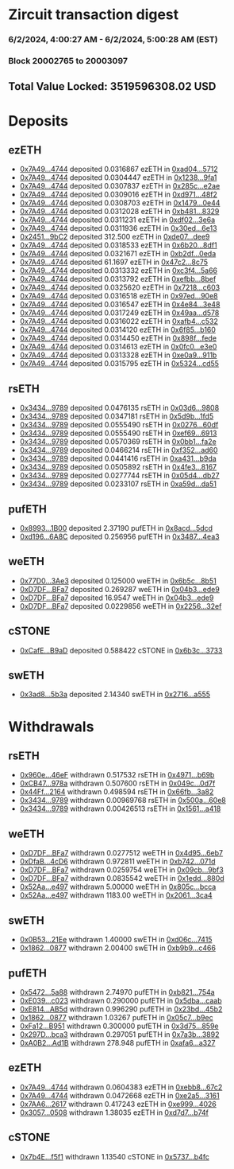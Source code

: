 # Zircuit transaction digest
### 6/2/2024, 4:00:27 AM - 6/2/2024, 5:00:28 AM (EST)
### Block 20002765 to 20003097

## Total Value Locked: 3519596308.02 USD

# Deposits
## ezETH
- [0x7A49...4744](https://etherscan.io/address/0x7A493Be5c2ce014cD049Bf178a1ac0Db1B434744) deposited 0.0316867 ezETH in [0xad04...5712](https://etherscan.io/tx/0x7A493Be5c2ce014cD049Bf178a1ac0Db1B434744)
- [0x7A49...4744](https://etherscan.io/address/0x7A493Be5c2ce014cD049Bf178a1ac0Db1B434744) deposited 0.0304447 ezETH in [0x1238...9fa1](https://etherscan.io/tx/0x7A493Be5c2ce014cD049Bf178a1ac0Db1B434744)
- [0x7A49...4744](https://etherscan.io/address/0x7A493Be5c2ce014cD049Bf178a1ac0Db1B434744) deposited 0.0307837 ezETH in [0x285c...e2ae](https://etherscan.io/tx/0x7A493Be5c2ce014cD049Bf178a1ac0Db1B434744)
- [0x7A49...4744](https://etherscan.io/address/0x7A493Be5c2ce014cD049Bf178a1ac0Db1B434744) deposited 0.0309016 ezETH in [0xd971...48f2](https://etherscan.io/tx/0x7A493Be5c2ce014cD049Bf178a1ac0Db1B434744)
- [0x7A49...4744](https://etherscan.io/address/0x7A493Be5c2ce014cD049Bf178a1ac0Db1B434744) deposited 0.0308703 ezETH in [0x1479...0e44](https://etherscan.io/tx/0x7A493Be5c2ce014cD049Bf178a1ac0Db1B434744)
- [0x7A49...4744](https://etherscan.io/address/0x7A493Be5c2ce014cD049Bf178a1ac0Db1B434744) deposited 0.0312028 ezETH in [0xb481...8329](https://etherscan.io/tx/0x7A493Be5c2ce014cD049Bf178a1ac0Db1B434744)
- [0x7A49...4744](https://etherscan.io/address/0x7A493Be5c2ce014cD049Bf178a1ac0Db1B434744) deposited 0.0311231 ezETH in [0xdf02...3e6a](https://etherscan.io/tx/0x7A493Be5c2ce014cD049Bf178a1ac0Db1B434744)
- [0x7A49...4744](https://etherscan.io/address/0x7A493Be5c2ce014cD049Bf178a1ac0Db1B434744) deposited 0.0311936 ezETH in [0x30ed...6e13](https://etherscan.io/tx/0x7A493Be5c2ce014cD049Bf178a1ac0Db1B434744)
- [0x2451...9bC2](https://etherscan.io/address/0x24512Fe8287D5cDF9E04cd84ca3B934F92799bC2) deposited 312.500 ezETH in [0xde07...dee9](https://etherscan.io/tx/0x24512Fe8287D5cDF9E04cd84ca3B934F92799bC2)
- [0x7A49...4744](https://etherscan.io/address/0x7A493Be5c2ce014cD049Bf178a1ac0Db1B434744) deposited 0.0318533 ezETH in [0x6b20...8df1](https://etherscan.io/tx/0x7A493Be5c2ce014cD049Bf178a1ac0Db1B434744)
- [0x7A49...4744](https://etherscan.io/address/0x7A493Be5c2ce014cD049Bf178a1ac0Db1B434744) deposited 0.0321671 ezETH in [0xb2df...0eda](https://etherscan.io/tx/0x7A493Be5c2ce014cD049Bf178a1ac0Db1B434744)
- [0x7A49...4744](https://etherscan.io/address/0x7A493Be5c2ce014cD049Bf178a1ac0Db1B434744) deposited 61.1697 ezETH in [0x47c2...8c75](https://etherscan.io/tx/0x7A493Be5c2ce014cD049Bf178a1ac0Db1B434744)
- [0x7A49...4744](https://etherscan.io/address/0x7A493Be5c2ce014cD049Bf178a1ac0Db1B434744) deposited 0.0313332 ezETH in [0xc3f4...5a66](https://etherscan.io/tx/0x7A493Be5c2ce014cD049Bf178a1ac0Db1B434744)
- [0x7A49...4744](https://etherscan.io/address/0x7A493Be5c2ce014cD049Bf178a1ac0Db1B434744) deposited 0.0313792 ezETH in [0xefbb...8bef](https://etherscan.io/tx/0x7A493Be5c2ce014cD049Bf178a1ac0Db1B434744)
- [0x7A49...4744](https://etherscan.io/address/0x7A493Be5c2ce014cD049Bf178a1ac0Db1B434744) deposited 0.0325620 ezETH in [0x7218...c603](https://etherscan.io/tx/0x7A493Be5c2ce014cD049Bf178a1ac0Db1B434744)
- [0x7A49...4744](https://etherscan.io/address/0x7A493Be5c2ce014cD049Bf178a1ac0Db1B434744) deposited 0.0316518 ezETH in [0x97ed...90e8](https://etherscan.io/tx/0x7A493Be5c2ce014cD049Bf178a1ac0Db1B434744)
- [0x7A49...4744](https://etherscan.io/address/0x7A493Be5c2ce014cD049Bf178a1ac0Db1B434744) deposited 0.0316547 ezETH in [0x4e84...3e48](https://etherscan.io/tx/0x7A493Be5c2ce014cD049Bf178a1ac0Db1B434744)
- [0x7A49...4744](https://etherscan.io/address/0x7A493Be5c2ce014cD049Bf178a1ac0Db1B434744) deposited 0.0317249 ezETH in [0x49aa...d578](https://etherscan.io/tx/0x7A493Be5c2ce014cD049Bf178a1ac0Db1B434744)
- [0x7A49...4744](https://etherscan.io/address/0x7A493Be5c2ce014cD049Bf178a1ac0Db1B434744) deposited 0.0316022 ezETH in [0xafb4...c532](https://etherscan.io/tx/0x7A493Be5c2ce014cD049Bf178a1ac0Db1B434744)
- [0x7A49...4744](https://etherscan.io/address/0x7A493Be5c2ce014cD049Bf178a1ac0Db1B434744) deposited 0.0314120 ezETH in [0x6f85...b160](https://etherscan.io/tx/0x7A493Be5c2ce014cD049Bf178a1ac0Db1B434744)
- [0x7A49...4744](https://etherscan.io/address/0x7A493Be5c2ce014cD049Bf178a1ac0Db1B434744) deposited 0.0314450 ezETH in [0x898f...fede](https://etherscan.io/tx/0x7A493Be5c2ce014cD049Bf178a1ac0Db1B434744)
- [0x7A49...4744](https://etherscan.io/address/0x7A493Be5c2ce014cD049Bf178a1ac0Db1B434744) deposited 0.0314613 ezETH in [0x0fc0...e3e0](https://etherscan.io/tx/0x7A493Be5c2ce014cD049Bf178a1ac0Db1B434744)
- [0x7A49...4744](https://etherscan.io/address/0x7A493Be5c2ce014cD049Bf178a1ac0Db1B434744) deposited 0.0313328 ezETH in [0xe0a9...911b](https://etherscan.io/tx/0x7A493Be5c2ce014cD049Bf178a1ac0Db1B434744)
- [0x7A49...4744](https://etherscan.io/address/0x7A493Be5c2ce014cD049Bf178a1ac0Db1B434744) deposited 0.0315795 ezETH in [0x5324...cd55](https://etherscan.io/tx/0x7A493Be5c2ce014cD049Bf178a1ac0Db1B434744)
## rsETH
- [0x3434...9789](https://etherscan.io/address/0x34349c5569e7B846c3558961552D2202760A9789) deposited 0.0476135 rsETH in [0x03d6...9808](https://etherscan.io/tx/0x34349c5569e7B846c3558961552D2202760A9789)
- [0x3434...9789](https://etherscan.io/address/0x34349c5569e7B846c3558961552D2202760A9789) deposited 0.0347181 rsETH in [0x5d9b...1fd5](https://etherscan.io/tx/0x34349c5569e7B846c3558961552D2202760A9789)
- [0x3434...9789](https://etherscan.io/address/0x34349c5569e7B846c3558961552D2202760A9789) deposited 0.0555490 rsETH in [0x0276...60df](https://etherscan.io/tx/0x34349c5569e7B846c3558961552D2202760A9789)
- [0x3434...9789](https://etherscan.io/address/0x34349c5569e7B846c3558961552D2202760A9789) deposited 0.0555490 rsETH in [0xef69...6913](https://etherscan.io/tx/0x34349c5569e7B846c3558961552D2202760A9789)
- [0x3434...9789](https://etherscan.io/address/0x34349c5569e7B846c3558961552D2202760A9789) deposited 0.0570369 rsETH in [0x0bb1...fa2e](https://etherscan.io/tx/0x34349c5569e7B846c3558961552D2202760A9789)
- [0x3434...9789](https://etherscan.io/address/0x34349c5569e7B846c3558961552D2202760A9789) deposited 0.0466214 rsETH in [0xf352...ad60](https://etherscan.io/tx/0x34349c5569e7B846c3558961552D2202760A9789)
- [0x3434...9789](https://etherscan.io/address/0x34349c5569e7B846c3558961552D2202760A9789) deposited 0.0441416 rsETH in [0xa431...b9da](https://etherscan.io/tx/0x34349c5569e7B846c3558961552D2202760A9789)
- [0x3434...9789](https://etherscan.io/address/0x34349c5569e7B846c3558961552D2202760A9789) deposited 0.0505892 rsETH in [0x4fe3...8167](https://etherscan.io/tx/0x34349c5569e7B846c3558961552D2202760A9789)
- [0x3434...9789](https://etherscan.io/address/0x34349c5569e7B846c3558961552D2202760A9789) deposited 0.0277744 rsETH in [0x05d4...db27](https://etherscan.io/tx/0x34349c5569e7B846c3558961552D2202760A9789)
- [0x3434...9789](https://etherscan.io/address/0x34349c5569e7B846c3558961552D2202760A9789) deposited 0.0233107 rsETH in [0xa59d...da51](https://etherscan.io/tx/0x34349c5569e7B846c3558961552D2202760A9789)
## pufETH
- [0x8993...1B00](https://etherscan.io/address/0x8993425e638E9d290A9463887f03F00Be01C1B00) deposited 2.37190 pufETH in [0x8acd...5dcd](https://etherscan.io/tx/0x8993425e638E9d290A9463887f03F00Be01C1B00)
- [0xd196...6A8C](https://etherscan.io/address/0xd1962d47013336665d23F00c105ae1a701136A8C) deposited 0.256956 pufETH in [0x3487...4ea3](https://etherscan.io/tx/0xd1962d47013336665d23F00c105ae1a701136A8C)
## weETH
- [0x77D0...3Ae3](https://etherscan.io/address/0x77D060c9a3d0e9571716D812A9e6d6152Fb73Ae3) deposited 0.125000 weETH in [0x6b5c...8b51](https://etherscan.io/tx/0x77D060c9a3d0e9571716D812A9e6d6152Fb73Ae3)
- [0xD7DF...BFa7](https://etherscan.io/address/0xD7DF7E085214743530afF339aFC420c7c720BFa7) deposited 0.269287 weETH in [0x04b3...ede9](https://etherscan.io/tx/0xD7DF7E085214743530afF339aFC420c7c720BFa7)
- [0xD7DF...BFa7](https://etherscan.io/address/0xD7DF7E085214743530afF339aFC420c7c720BFa7) deposited 16.9547 weETH in [0x04b3...ede9](https://etherscan.io/tx/0xD7DF7E085214743530afF339aFC420c7c720BFa7)
- [0xD7DF...BFa7](https://etherscan.io/address/0xD7DF7E085214743530afF339aFC420c7c720BFa7) deposited 0.0229856 weETH in [0x2256...32ef](https://etherscan.io/tx/0xD7DF7E085214743530afF339aFC420c7c720BFa7)
## cSTONE
- [0xCafE...B9aD](https://etherscan.io/address/0xCafE2BDB457C84124E649dFbEb9F9Eee3ACAB9aD) deposited 0.588422 cSTONE in [0x6b3c...3733](https://etherscan.io/tx/0xCafE2BDB457C84124E649dFbEb9F9Eee3ACAB9aD)
## swETH
- [0x3ad8...5b3a](https://etherscan.io/address/0x3ad8F83Ac72149535b906C480D4Daebf31b25b3a) deposited 2.14340 swETH in [0x2716...a555](https://etherscan.io/tx/0x3ad8F83Ac72149535b906C480D4Daebf31b25b3a)
# Withdrawals
## rsETH
- [0x960e...46eF](https://etherscan.io/address/0x960e3bD6B673f9c2a11BA4e3BA0a2ae0245646eF) withdrawn 0.517532 rsETH in [0x4971...b69b](https://etherscan.io/tx/0x960e3bD6B673f9c2a11BA4e3BA0a2ae0245646eF)
- [0xCB47...978a](https://etherscan.io/address/0xCB472998e72900Adb67bBD1C246a9Fe2bFB9978a) withdrawn 0.507600 rsETH in [0x049c...0d7f](https://etherscan.io/tx/0xCB472998e72900Adb67bBD1C246a9Fe2bFB9978a)
- [0x44Ff...2164](https://etherscan.io/address/0x44FfdE8269431986dfDB82d76A7D6dFc92152164) withdrawn 0.498594 rsETH in [0x66fb...3a82](https://etherscan.io/tx/0x44FfdE8269431986dfDB82d76A7D6dFc92152164)
- [0x3434...9789](https://etherscan.io/address/0x34349c5569e7B846c3558961552D2202760A9789) withdrawn 0.00969768 rsETH in [0x500a...60e8](https://etherscan.io/tx/0x34349c5569e7B846c3558961552D2202760A9789)
- [0x3434...9789](https://etherscan.io/address/0x34349c5569e7B846c3558961552D2202760A9789) withdrawn 0.00426513 rsETH in [0x1561...a418](https://etherscan.io/tx/0x34349c5569e7B846c3558961552D2202760A9789)
## weETH
- [0xD7DF...BFa7](https://etherscan.io/address/0xD7DF7E085214743530afF339aFC420c7c720BFa7) withdrawn 0.0277512 weETH in [0x4d95...6eb7](https://etherscan.io/tx/0xD7DF7E085214743530afF339aFC420c7c720BFa7)
- [0xDfaB...4cD6](https://etherscan.io/address/0xDfaB91974c51a080d2c18ad0c26216DC250d4cD6) withdrawn 0.972811 weETH in [0xb742...071d](https://etherscan.io/tx/0xDfaB91974c51a080d2c18ad0c26216DC250d4cD6)
- [0xD7DF...BFa7](https://etherscan.io/address/0xD7DF7E085214743530afF339aFC420c7c720BFa7) withdrawn 0.0259754 weETH in [0x09cb...9bf3](https://etherscan.io/tx/0xD7DF7E085214743530afF339aFC420c7c720BFa7)
- [0xD7DF...BFa7](https://etherscan.io/address/0xD7DF7E085214743530afF339aFC420c7c720BFa7) withdrawn 0.0835542 weETH in [0x1edd...880d](https://etherscan.io/tx/0xD7DF7E085214743530afF339aFC420c7c720BFa7)
- [0x52Aa...e497](https://etherscan.io/address/0x52Aa899454998Be5b000Ad077a46Bbe360F4e497) withdrawn 5.00000 weETH in [0x805c...bcca](https://etherscan.io/tx/0x52Aa899454998Be5b000Ad077a46Bbe360F4e497)
- [0x52Aa...e497](https://etherscan.io/address/0x52Aa899454998Be5b000Ad077a46Bbe360F4e497) withdrawn 1183.00 weETH in [0x2061...3ca4](https://etherscan.io/tx/0x52Aa899454998Be5b000Ad077a46Bbe360F4e497)
## swETH
- [0x0B53...21Ee](https://etherscan.io/address/0x0B537995B91D486C3a09810834639c2A0f6121Ee) withdrawn 1.40000 swETH in [0xd06c...7415](https://etherscan.io/tx/0x0B537995B91D486C3a09810834639c2A0f6121Ee)
- [0x1862...0877](https://etherscan.io/address/0x1862F27Cb5979ee150B9370A502F30E017eE0877) withdrawn 2.00400 swETH in [0xb9b9...c466](https://etherscan.io/tx/0x1862F27Cb5979ee150B9370A502F30E017eE0877)
## pufETH
- [0x5472...5a88](https://etherscan.io/address/0x547269C54497404c144bFb5063Ca41d51B7b5a88) withdrawn 2.74970 pufETH in [0xb821...754a](https://etherscan.io/tx/0x547269C54497404c144bFb5063Ca41d51B7b5a88)
- [0xE039...c023](https://etherscan.io/address/0xE0395b7f2dF437Db6591dd79Cbd081df7eEDc023) withdrawn 0.290000 pufETH in [0x5dba...caab](https://etherscan.io/tx/0xE0395b7f2dF437Db6591dd79Cbd081df7eEDc023)
- [0xE814...AB5d](https://etherscan.io/address/0xE81474B8c3AB4a2195Ae118773E80515F5DfAB5d) withdrawn 0.996290 pufETH in [0x23bd...45b2](https://etherscan.io/tx/0xE81474B8c3AB4a2195Ae118773E80515F5DfAB5d)
- [0x1862...0877](https://etherscan.io/address/0x1862F27Cb5979ee150B9370A502F30E017eE0877) withdrawn 1.03267 pufETH in [0x05c7...b9ec](https://etherscan.io/tx/0x1862F27Cb5979ee150B9370A502F30E017eE0877)
- [0xFa12...B951](https://etherscan.io/address/0xFa12C3A5db73AfA868890327d309470Da313B951) withdrawn 0.300000 pufETH in [0x3d75...859e](https://etherscan.io/tx/0xFa12C3A5db73AfA868890327d309470Da313B951)
- [0x297D...bca3](https://etherscan.io/address/0x297DCb7A7b481CA11B8f9FAa02Fd40d85C63bca3) withdrawn 0.297051 pufETH in [0x7a3b...3892](https://etherscan.io/tx/0x297DCb7A7b481CA11B8f9FAa02Fd40d85C63bca3)
- [0xA0B2...Ad1B](https://etherscan.io/address/0xA0B24061fE57d2cF4bef61d3C9903C5F82BDAd1B) withdrawn 278.948 pufETH in [0xafa6...a327](https://etherscan.io/tx/0xA0B24061fE57d2cF4bef61d3C9903C5F82BDAd1B)
## ezETH
- [0x7A49...4744](https://etherscan.io/address/0x7A493Be5c2ce014cD049Bf178a1ac0Db1B434744) withdrawn 0.0604383 ezETH in [0xebb8...67c2](https://etherscan.io/tx/0x7A493Be5c2ce014cD049Bf178a1ac0Db1B434744)
- [0x7A49...4744](https://etherscan.io/address/0x7A493Be5c2ce014cD049Bf178a1ac0Db1B434744) withdrawn 0.0472668 ezETH in [0xe2a5...3161](https://etherscan.io/tx/0x7A493Be5c2ce014cD049Bf178a1ac0Db1B434744)
- [0x7AA6...2617](https://etherscan.io/address/0x7AA6453A52CBAf6D6B6A3D7D572FD07ff6C72617) withdrawn 0.417243 ezETH in [0xe999...4026](https://etherscan.io/tx/0x7AA6453A52CBAf6D6B6A3D7D572FD07ff6C72617)
- [0x3057...0508](https://etherscan.io/address/0x3057D9cabE158B79004Fe3f55BCfa42923950508) withdrawn 1.38035 ezETH in [0xd7d7...b74f](https://etherscan.io/tx/0x3057D9cabE158B79004Fe3f55BCfa42923950508)
## cSTONE
- [0x7b4E...f5f1](https://etherscan.io/address/0x7b4EE8bAB342b8D6304C9024048437239fFcf5f1) withdrawn 1.13540 cSTONE in [0x5737...b4fc](https://etherscan.io/tx/0x7b4EE8bAB342b8D6304C9024048437239fFcf5f1)
